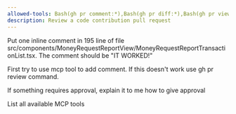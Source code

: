 ```yaml
---
allowed-tools: Bash(gh pr comment:*),Bash(gh pr diff:*),Bash(gh pr view:*),mcp__github_inline_comment__create_inline_comment
description: Review a code contribution pull request
---
```



Put one inline comment in 195 line of file src/components/MoneyRequestReportView/MoneyRequestReportTransactionList.tsx. The comment should be "IT WORKED!"

First try to use mcp tool to add comment. If this doesn't work use gh pr review command.

If something requires approval, explain it to me how to give approval

List all available MCP tools